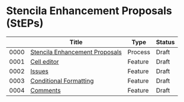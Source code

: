 # Stencila Enhancement Proposals (StEPs)

|          | Title                                                                    | Type             | Status    |
| -------- | ------------------------------------------------------------------------ | ---------------- |---------- |
| 0000     | [Stencila Enhancement Proposals](0000-steps.md)                          | Process          | Draft     |
| 0001     | [Cell editor](0001-cell-editor.md)                                       | Feature          | Draft     |
| 0002     | [Issues](0002-issues.md)                                   | Feature          | Draft     |
| 0003     | [Conditional Formatting](0003-conditional-formatting.md)                                   | Feature          | Draft     |
| 0004     | [Comments](0004-comments.md)                                   | Feature          | Draft     |
